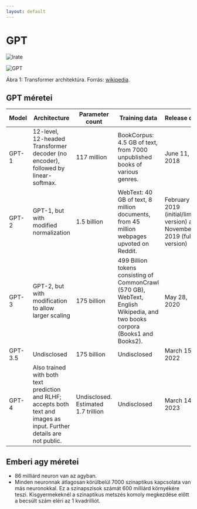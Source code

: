 ```yaml
---
layout: default
---
```


# GPT

![lrate](https://upload.wikimedia.org/wikipedia/commons/9/91/Full_GPT_architecture.png)

<img src="https://upload.wikimedia.org/wikipedia/commons/9/91/Full_GPT_architecture.png" alt="GPT">

Ábra 1: Transformer architektúra. Forrás: [wikipedia](https://en.wikipedia.org/wiki/Generative_pre-trained_transformer#/media/File:Full_GPT_architecture.png).

## GPT méretei

| Model | Architecture | Parameter count | Training data | Release date | Training cost
| --- | --- | --- | --- | --- | --- |
| GPT-1 | 12-level, 12-headed Transformer decoder (no encoder), followed by linear-softmax. | 117 million | BookCorpus: 4.5 GB of text, from 7000 unpublished books of various genres. | June 11, 2018 | 30 days on 8 P600 GPUs, or 1 petaFLOP/s-day.
GPT-2 | GPT-1, but with modified normalization | 1.5 billion | WebText: 40 GB of text, 8 million documents, from 45 million webpages upvoted on Reddit. | February 14, 2019 (initial/limited version) and November 5, 2019 (full version) | "tens of petaflop/s-day", or 1.5e21 FLOP.
GPT-3 | GPT-2, but with modification to allow larger scaling | 175 billion | 499 Billion tokens consisting of CommonCrawl (570 GB), WebText, English Wikipedia, and two books corpora (Books1 and Books2). | May 28, 2020 | 3640 petaflop/s-day, or 3.1e23 FLOP.
GPT-3.5 | Undisclosed | 175 billion | Undisclosed | March 15, 2022 | Undisclosed
GPT-4 | Also trained with both text prediction and RLHF; accepts both text and images as input. Further details are not public. | Undisclosed. Estimated 1.7 trillion | Undisclosed | March 14, 2023 | Undisclosed. Estimated 2.1e25 FLOP.

## Emberi agy méretei
- 86 milliárd neuron van az agyban.
- Minden neuronnak átlagosan körülbelül 7000 szinaptikus kapcsolata van más neuronokkal. Ez a szinapszisok számát 600 milliárd környékére teszi. Kisgyermekeknél a szinaptikus metszés komoly megkezdése előtt a becsült szám eléri az 1 kvadrilliót.